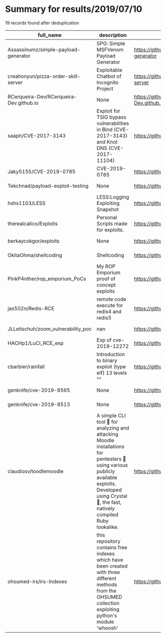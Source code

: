 
# Summary for results/2019/07/10
    
19 records found after deduplication

| full_name | description | html_url | matched_list | matched_count | pushed_at | size | stargazers_count | language | forks_count |
|-----------------------------------------|--------------------------------------------------------------------------------------------------------------------------------------------------------------------------------------------------------|------------------------------------------------------------|---------------------------------------------|-----------------|---------------------------|--------|--------------------|------------|---------------|
| Assassinumz/simple-payload-generator | SPG: Simple MSFVenom Payload Generator | https://github.com/Assassinumz/simple-payload-generator | ['metasploit module OR metasploit payload'] | 1 | 2019-07-10 07:49:52+00:00 | 72 | 15 | Python | 5 |
| creationyun/pizza-order-skill-server | Exploitable Chatbot of Incognito Project | https://github.com/creationyun/pizza-order-skill-server | ['exploit'] | 1 | 2019-07-10 06:17:47+00:00 | 8 | 0 | JavaScript | 0 |
| RCerqueira-Dev/RCerqueira-Dev.github.io | None | https://github.com/RCerqueira-Dev/RCerqueira-Dev.github.io | ['rce'] | 1 | 2019-07-10 20:41:25+00:00 | 0 | 0 | HTML | 0 |
| saaph/CVE-2017-3143 | Exploit for TSIG bypass vulnerabilities in Bind (CVE-2017-3143) and Knot DNS (CVE-2017-11104) | https://github.com/saaph/CVE-2017-3143 | ['cve-2', 'exploit'] | 2 | 2019-07-10 16:31:29+00:00 | 128 | 1 | Python | 2 |
| Jaky5155/CVE-2019-0785 | CVE-2019-0785 | https://github.com/Jaky5155/CVE-2019-0785 | ['cve-2'] | 1 | 2019-07-10 13:18:38+00:00 | 0 | 1 | | 1 |
| Tekchnad/payload-exploit-testing | None | https://github.com/Tekchnad/payload-exploit-testing | ['exploit'] | 1 | 2019-07-10 12:14:45+00:00 | 0 | 0 | | 0 |
| hshs1103/LESS | LESS:Logging Exploiting Snapshot | https://github.com/hshs1103/LESS | ['exploit'] | 1 | 2019-07-10 08:56:45+00:00 | 64481 | 1 | C | 2 |
| therealcalico/Exploits | Personal Scripts made for exploits. | https://github.com/therealcalico/Exploits | ['exploit'] | 1 | 2019-07-10 07:05:33+00:00 | 2 | 0 | Python | 0 |
| berkaycokgor/exploits | None | https://github.com/berkaycokgor/exploits | ['exploit'] | 1 | 2019-07-10 07:01:20+00:00 | 3 | 1 | Python | 0 |
| OkitaOhma/shellcoding | Shellcoding | https://github.com/OkitaOhma/shellcoding | ['shellcode'] | 1 | 2019-07-10 03:00:29+00:00 | 2897 | 0 | Assembly | 0 |
| PinkP4nther/rop_emporium_PoCs | My ROP Emporium proof of concept exploits | https://github.com/PinkP4nther/rop_emporium_PoCs | ['exploit'] | 1 | 2019-07-10 02:11:02+00:00 | 11 | 13 | Python | 4 |
| jas502n/Redis-RCE | remote code execute for redis4 and redis5 | https://github.com/jas502n/Redis-RCE | ['rce'] | 1 | 2019-07-10 09:20:41+00:00 | 2398 | 46 | Python | 28 |
| JLLeitschuh/zoom_vulnerability_poc | nan | https://github.com/JLLeitschuh/zoom_vulnerability_poc | ['vulnerability poc'] | 1 | 2019-07-10 04:52:41+00:00 | 4 | 132 | HTML | 7 |
| HACHp1/LuCI_RCE_exp | Exp of cve-2019-12272 | https://github.com/HACHp1/LuCI_RCE_exp | ['rce'] | 1 | 2019-07-10 04:33:30+00:00 | 1 | 16 | Python | 5 |
| cbarbier/rainfall | Introduction to binary exploit (type elf) 13 levels ^^ | https://github.com/cbarbier/rainfall | ['exploit'] | 1 | 2019-07-10 14:11:32+00:00 | 47 | 0 | C | 0 |
| genknife/cve-2019-8565 | None | https://github.com/genknife/cve-2019-8565 | ['cve-2'] | 1 | 2019-07-10 02:58:33+00:00 | 31 | 0 | Swift | 0 |
| genknife/cve-2019-8513 | None | https://github.com/genknife/cve-2019-8513 | ['cve-2'] | 1 | 2019-07-10 02:57:09+00:00 | 71 | 0 | Swift | 0 |
| claudiosv/toodlemoodle | A simple CLI tool 🔨 for analyzing and attacking Moodle installations for pentesters 🔪using various publicly available exploits. Developed using Crystal 💎, the fast, natively compiled Ruby lookalike. | https://github.com/claudiosv/toodlemoodle | ['exploit'] | 1 | 2019-07-10 13:55:20+00:00 | 12362 | 2 | Crystal | 0 |
| ohsumed-irs/irs-Indexes | this repository contains free indexes which have been created with three different methods from the OHSUMED collection exploiting python's module 'whoosh' | https://github.com/ohsumed-irs/irs-Indexes | ['exploit'] | 1 | 2019-07-10 21:10:54+00:00 | 1 | 0 | | 0 |
